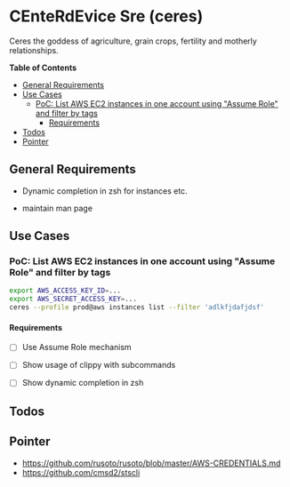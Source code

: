 # CEnteRdEvice Sre (ceres)

Ceres the goddess of agriculture, grain crops, fertility and motherly relationships.

<!-- START doctoc generated TOC please keep comment here to allow auto update -->
<!-- DON'T EDIT THIS SECTION, INSTEAD RE-RUN doctoc TO UPDATE -->
**Table of Contents**

- [General Requirements](#general-requirements)
- [Use Cases](#use-cases)
  - [PoC: List AWS EC2 instances in one account using "Assume Role" and filter by tags](#poc-list-aws-ec2-instances-in-one-account-using-assume-role-and-filter-by-tags)
    - [Requirements](#requirements)
- [Todos](#todos)
- [Pointer](#pointer)

<!-- END doctoc generated TOC please keep comment here to allow auto update -->

## General Requirements

* Dynamic completion in zsh for instances etc.

* maintain man page


## Use Cases

### PoC: List AWS EC2 instances in one account using "Assume Role" and filter by tags

```bash
export AWS_ACCESS_KEY_ID=...
export AWS_SECRET_ACCESS_KEY=...
ceres --profile prod@aws instances list --filter 'adlkfjdafjdsf'
```

#### Requirements

* [ ] Use Assume Role mechanism

* [ ] Show usage of clippy with subcommands

* [ ] Show dynamic completion in zsh


## Todos

## Pointer
* https://github.com/rusoto/rusoto/blob/master/AWS-CREDENTIALS.md
* https://github.com/cmsd2/stscli

